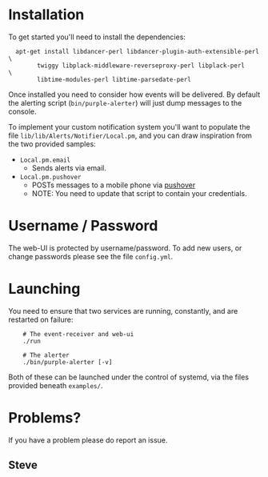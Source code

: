 # Installation

To get started you'll need to install the dependencies:

	  apt-get install libdancer-perl libdancer-plugin-auth-extensible-perl \
            twiggy libplack-middleware-reverseproxy-perl libplack-perl     \
            libtime-modules-perl libtime-parsedate-perl

Once installed you need to consider how events will be delivered.  By default
the alerting script (`bin/purple-alerter`) will just dump messages to the console.

To implement your custom notification system you'll want to populate the
file `lib/lib/Alerts/Notifier/Local.pm`, and you can draw inspiration from
the two provided samples:

* `Local.pm.email`
   * Sends alerts via email.
* `Local.pm.pushover`
   * POSTs messages to a mobile phone via [pushover](http://pushover.net/)
   * NOTE: You need to update that script to contain your credentials.



# Username / Password

The web-UI is protected by username/password.  To add new users, or change
passwords please see the file `config.yml`.


# Launching

You need to ensure that two services are running, constantly, and are restarted
on failure:

        # The event-receiver and web-ui
        ./run

        # The alerter
        ./bin/purple-alerter [-v]

Both of these can be launched under the control of systemd, via the files provided
beneath `examples/`.


# Problems?

If you have a problem please do report an issue.


Steve
-- 

